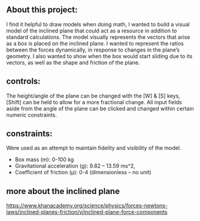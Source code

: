 ## About this project:

I find it helpful to draw models when doing math, I wanted to build a visual model of the inclined plane that could act as a resource in addition to standard calculations.
The model visually represents the vectors that arise as a box is placed on the inclined plane. I wanted to represent the ratios between the forces dynamically, in response to changes in the plane’s geometry. I also wanted to show when the box would start sliding due to its vectors, as well as the shape and friction of the plane.

## controls:
The height/angle of the plane can be changed with the [W] & [S] keys, [Shift] can be held to allow for a more fractional change. All input fields aside from the angle of the plane can be clicked and changed within certain numeric constraints.

## constraints:
Were used as an attempt to maintain fidelity and visibility of the model.
* Box mass (m): 0-100 kg
* Gravitational acceleration (g): 9.82 – 13.59 ms^2,
* Coefficient of friction (μ): 0-4 (dimensionless – no unit)

## more about the inclined plane
https://www.khanacademy.org/science/physics/forces-newtons-laws/inclined-planes-friction/v/inclined-plane-force-components

